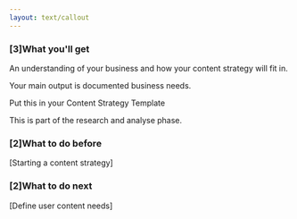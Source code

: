 ```yaml
---
layout: text/callout
---
```


### [3]What you'll get 
An understanding of your business and how your content strategy will fit in.

Your main output is documented business needs.

Put this in your Content Strategy Template

This is part of the research and analyse phase.

### [2]What to do before
[Starting a content strategy]

### [2]What to do next 
[Define user content needs]

